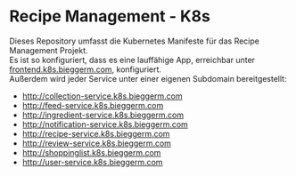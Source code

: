 # Recipe Management - K8s
Dieses Repository umfasst die Kubernetes Manifeste für das Recipe Management Projekt.\
Es ist so konfiguriert, dass es eine lauffähige App, erreichbar unter [frontend.k8s.bieggerm.com](http://frontend.k8s.bieggerm.com/), konfiguriert.\
Außerdem wird jeder Service unter einer eigenen Subdomain bereitgestellt:
- http://collection-service.k8s.bieggerm.com
- http://feed-service.k8s.bieggerm.com
- http://ingredient-service.k8s.bieggerm.com
- http://notification-service.k8s.bieggerm.com
- http://recipe-service.k8s.bieggerm.com
- http://review-service.k8s.bieggerm.com
- http://shoppinglist.k8s.bieggerm.com
- http://user-service.k8s.bieggerm.com
